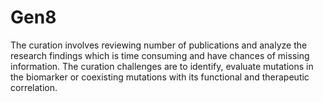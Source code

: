 # Gen8
The curation involves reviewing number of publications and analyze the research findings which is time consuming and have chances of missing information. The curation challenges are to identify, evaluate mutations in the biomarker or coexisting mutations with its functional and therapeutic correlation. 
